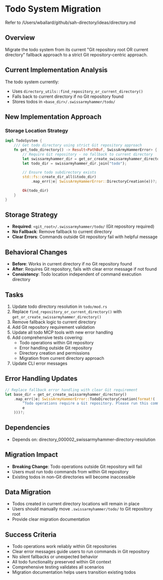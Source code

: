 # Todo System Migration

Refer to /Users/wballard/github/sah-directory/ideas/directory.md

## Overview
Migrate the todo system from its current "Git repository root OR current directory" fallback approach to a strict Git repository-centric approach.

## Current Implementation Analysis
The todo system currently:
- Uses `directory_utils::find_repository_or_current_directory()` 
- Falls back to current directory if no Git repository found
- Stores todos in `<base_dir>/.swissarmyhammer/todo/`

## New Implementation Approach

### Storage Location Strategy
```rust
impl TodoSystem {
    /// Get todo directory using strict Git repository approach
    fn get_todo_directory() -> Result<PathBuf, SwissArmyHammerError> {
        // Require Git repository - no fallback to current directory
        let swissarmyhammer_dir = get_or_create_swissarmyhammer_directory()?;
        let todo_dir = swissarmyhammer_dir.join("todo");
        
        // Ensure todo subdirectory exists  
        std::fs::create_dir_all(&todo_dir)
            .map_err(|e| SwissArmyHammerError::DirectoryCreation(e))?;
            
        Ok(todo_dir)
    }
}
```

## Storage Strategy
- **Required**: `<git_root>/.swissarmyhammer/todo/` (Git repository required)
- **No Fallback**: Remove fallback to current directory
- **Clear Errors**: Commands outside Git repository fail with helpful message

## Behavioral Changes
- **Before**: Works in current directory if no Git repository found
- **After**: Requires Git repository, fails with clear error message if not found
- **Consistency**: Todo location independent of command execution directory

## Tasks
1. Update todo directory resolution in `todo/mod.rs`
2. Replace `find_repository_or_current_directory()` with `get_or_create_swissarmyhammer_directory()`
3. Remove fallback logic to current directory
4. Add Git repository requirement validation
5. Update all todo MCP tools with new error handling  
6. Add comprehensive tests covering:
   - Todo operations within Git repository
   - Error handling outside Git repository
   - Directory creation and permissions
   - Migration from current directory approach
7. Update CLI error messages

## Error Handling Updates
```rust
// Replace fallback error handling with clear Git requirement
let base_dir = get_or_create_swissarmyhammer_directory()
    .map_err(|e| SwissArmyHammerError::TodoDirectoryCreation(format!(
        "Todo operations require a Git repository. Please run this command from within a Git repository. Error: {}", 
        e
    )))?;
```

## Dependencies  
- Depends on: directory_000002_swissarmyhammer-directory-resolution

## Migration Impact
- **Breaking Change**: Todo operations outside Git repository will fail
- Users must run todo commands from within Git repository
- Existing todos in non-Git directories will become inaccessible

## Data Migration
- Todos created in current directory locations will remain in place
- Users should manually move `.swissarmyhammer/todo/` to Git repository root
- Provide clear migration documentation

## Success Criteria
- Todo operations work reliably within Git repositories
- Clear error messages guide users to run commands in Git repository
- No silent fallbacks or unexpected behavior
- All todo functionality preserved within Git context
- Comprehensive testing validates all scenarios
- Migration documentation helps users transition existing todos